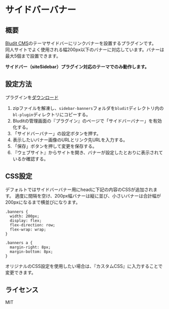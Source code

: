 # サイドバーバナー

## 概要
[Bludit CMS](https://bludit.com/)のテーマサイドバーにリンクバナーを設置するプラグインです。<br>
同人サイトでよく使用される幅200px以下のバナーに対応しています。バナーは最大5個まで設置できます。

**サイドバー（siteSidebar）プラグイン対応のテーマでのみ動作します。**

## 設定方法
プラグインを[ダウンロード](https://github.com/sakanafurai/sidebar-banners/releases/download/v1.0.0/sidebar-banners.zip)

1. zipファイルを解凍し、```sidebar-banners```フォルダを```bludit```ディレクトリ内の```bl-plugin```ディレクトリにコピーする。
2. Bluditの管理画面の『プラグイン』のページで「サイドバーバナー」を有効化する。
3. 「サイドバーバナー」の設定ボタンを押す。
4. 表示したいバナー画像のURLとリンク先URLを入力する。
5. 「保存」ボタンを押して変更を保存する。
6. 『ウェブサイト』からサイトを開き、バナーが設定したとおりに表示されているか確認する。

## CSS設定

デフォルトではサイドバーバナー用にheadに下記の内容のCSSが追加されます。
適度に間隔を空け、200px幅バナーは縦に並び、小さいバナーは合計幅が200pxになるまで横並びになります。

```
.banners {
  width: 200px;
  display: flex;
  flex-direction: row;
  flex-wrap: wrap;
}

.banners a {
  margin-right: 8px;
  margin-bottom: 8px;
}

```

オリジナルのCSS設定を使用したい場合は、『カスタムCSS』に入力することで変更できます。

## ライセンス
MIT
